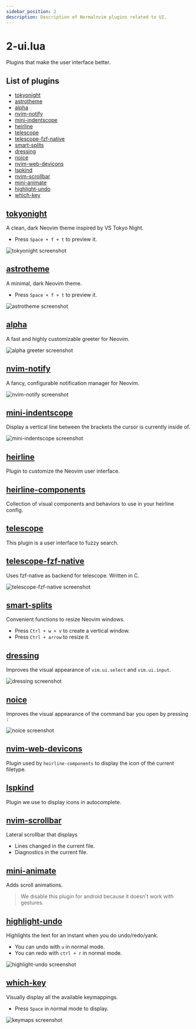 ```yaml
---
sidebar_position: 2
description: Description of Normalnvim plugins related to UI.
---
```


# 2-ui.lua
Plugins that make the user interface better.

## List of plugins

- [tokyonight](#tokyonight)
- [astrotheme](#astrotheme)
- [alpha](#alpha)
- [nvim-notify](#nvim-notify)
- [mini-indentscope](#mini-indentscope)
- [heirline](#heirline)
- [telescope](#telescope)
- [telescope-fzf-native](#telescope-fzf-native)
- [smart-splits](#smart-splits)
- [dressing](#dressing)
- [noice](#noice)
- [nvim-web-devicons](#nvim-web-devicons)
- [lspkind](#lspkind)
- [nvim-scrollbar](#nvim-scrollbar)
- [mini-animate](#mini-animate)
- [highlight-undo](#highlight-undo)
- [which-key](#which-key)


## [tokyonight](https://github.com/folke/tokyonight.nvim)
A clean, dark Neovim theme inspired by VS Tokyo Night.

* Press `Space + f + t` to preview it.

![tokyonight screenshot](/img/screenshots/config/ui/tokyonight.webp)

## [astrotheme](https://github.com/shaunsingh/astrotheme)
A minimal, dark Neovim theme.

* Press `Space + f + t` to preview it.

![astrotheme screenshot](/img/screenshots/config/ui/astrotheme.webp)

## [alpha](https://github.com/goolord/alpha-nvim)
A fast and highly customizable greeter for Neovim.

![alpha greeter screenshot](/img/screenshots/installation/NormalNvim.webp)

## [nvim-notify](https://github.com/rcarriga/nvim-notify)
A fancy, configurable notification manager for Neovim.

![nvim-notify screenshot](/img/screenshots/config/ui/nvim-notify.webp)

## [mini-indentscope](https://github.com/echasnovski/mini.indentscope)
Display a vertical line between the brackets the cursor is currently inside of.

![mini-indentscope screenshot](/img/screenshots/config/ui/mini-indentscope.webp)

## [heirline](https://github.com/rebelot/heirline.nvim)
Plugin to customize the Neovim user interface.

## [heirline-components](https://github.com/Zeioth/heirline-components.nvim)
Collection of visual components and behaviors to use in your heirline config.

## [telescope](https://github.com/nvim-telescope/telescope.nvim)
This plugin is a user interface to fuzzy search.

## [telescope-fzf-native](https://github.com/nvim-telescope/telescope-fzf-native.nvim)
Uses fzf-native as backend for telescope. Written in C.

![telescope-fzf-native screenshot](/img/screenshots/config/ui/fzf.webp)

## [smart-splits](https://github.com/mrjones2014/smart-splits.nvim)
Convenient functions to resize Neovim windows.

* Press `Ctrl + w + v` to create a vertical window.
* Press `Ctrl + arrow` to resize it.

## [dressing](https://github.com/stevearc/dressing.nvim)
Improves the visual appearance of `vim.ui.select` and `vim.ui.input`.

![dressing screenshot](/img/screenshots/config/ui/dressing.webp)

## [noice](https://github.com/folke/noice.nvim)
Improves the visual appearance of the command bar you open by pressing `:`

![noice screenshot](/img/screenshots/config/ui/noice.webp)

## [nvim-web-devicons](https://github.com/nvim-tree/nvim-web-devicons)
Plugin used by `heirline-components` to display the icon of the current filetype.

## [lspkind](https://github.com/onsails/lspkind.nvim)
Plugin we use to display icons in autocomplete.

## [nvim-scrollbar](https://github.com/petertriho/nvim-scrollbar)
Lateral scrollbar that displays

* Lines changed in the current file.
* Diagnostics in the current file.

## [mini-animate](https://github.com/echasnovski/mini.animate)
Adds scroll animations.

> We disable this plugin for android because it doesn't work with gestures.

## [highlight-undo](https://github.com/tzachar/highlight-undo.nvim)
Highlights the text for an instant when you do undo/redo/yank.

* You can undo with `u` in normal mode.
* You can redo with `ctrl + r` in normal mode.

![highlight-undo screenshot](/img/screenshots/config/ui/highlight-undo.webp)

## [which-key](https://github.com/folke/which-key.nvim)
Visually display all the available keymappings.

* Press `Space` in normal mode to display.

![keymaps screenshot](/img/screenshots/keymaps/keymaps.webp)
